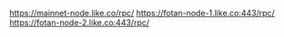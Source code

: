 https://mainnet-node.like.co/rpc/
https://fotan-node-1.like.co:443/rpc/
https://fotan-node-2.like.co:443/rpc/
